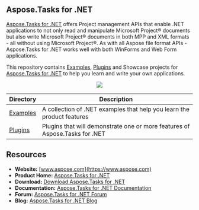 ﻿## Aspose.Tasks for .NET

[Aspose.Tasks for .NET](https://www.aspose.com/products/tasks/net) offers Project management APIs that enable .NET applications to not only read and manipulate Microsoft Project® documents but also write Microsoft Project® documents in both MPP and XML formats - all without using Microsoft Project®. As with all Aspose file format APIs - Aspose.Tasks for .NET works well with both WinForms and Web Form applications.

This repository contains [Examples](Examples), [Plugins](Plugins) and Showcase projects for [Aspose.Tasks for .NET](https://www.aspose.com/products/tasks/net) to help you learn and write your own applications.

<p align="center">

  <a title="Download complete Aspose.Tasks for .NET source code" href="https://github.com/aspose-tasks/Aspose.Tasks-for-.NET/archive/master.zip">
	<img src="https://raw.github.com/AsposeExamples/java-examples-dashboard/master/images/downloadZip-Button-Large.png" />
  </a>
</p>

Directory | Description
--------- | -----------
[Examples](Examples)  | A collection of .NET examples that help you learn the product features
[Plugins](Plugins)  | Plugins that will demonstrate one or more features of Aspose.Tasks for .NET

## Resources

+ **Website:** [www.aspose.com](https://www.aspose.com)
+ **Product Home:** [Aspose.Tasks for .NET](https://www.aspose.com/products/tasks/net)
+ **Download:** [Download Aspose.Tasks for .NET](https://downloads.aspose.com/tasks/net)
+ **Documentation:** [Aspose.Tasks for .NET Documentation](https://docs.aspose.com/display/tasksnet/Home)
+ **Forum:** [Aspose.Tasks for .NET Forum](https://forum.aspose.com/c/tasks)
+ **Blog:** [Aspose.Tasks for .NET Blog](https://blog.aspose.com/category/aspose-products/aspose-tasks-product-family/)
